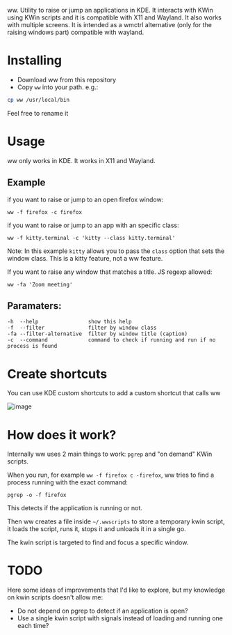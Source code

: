 ww. Utility to raise or jump an applications in KDE. It interacts with KWin using KWin scripts and it is compatible with X11 and Wayland. It also works with multiple screens. It is intended as a wmctrl alternative (only for the raising windows part) compatible with wayland.

# Installing

* Download ww from this repository
* Copy `ww` into your path. e.g.:

```bash
cp ww /usr/local/bin
```

Feel free to rename it

# Usage

ww only works in KDE. It works in X11 and Wayland.

## Example

if you want to raise or jump to an open firefox window:

`ww -f firefox -c firefox`

if you want to raise or jump to an app with an specific class:

`ww -f kitty.terminal -c 'kitty --class kitty.terminal'`

Note: In this example `kitty` allows you to pass the `class` option that sets the window class.
This is a kitty feature, not a ww feature.

If you want to raise any window that matches a title. JS regexp allowed:

`ww -fa 'Zoom meeting'`

## Paramaters:
```
-h  --help                show this help
-f  --filter              filter by window class
-fa --filter-alternative  filter by window title (caption)
-c  --command             command to check if running and run if no process is found
```

# Create shortcuts

You can use KDE custom shortcuts to add a custom shortcut that calls ww

![image](https://user-images.githubusercontent.com/227916/126187702-90105aff-32a4-48dd-95c9-a7c1a2623c9e.png)


# How does it work?

Internally ww uses 2 main things to work: `pgrep` and "on demand" KWin scripts.

When you run, for example `ww -f firefox c -firefox`, ww tries to find a process running with the exact command:

`pgrep -o -f firefox`

This detects if the application is running or not.

Then ww creates a file inside `~/.wwscripts` to store a temporary kwin script, it loads the script, runs it, stops it and unloads it in a single go.

The kwin script is targeted to find and focus a specific window.

# TODO
Here some ideas of improvements that I'd like to explore, but my knowledge on kwin scripts doesn't allow me:

* Do not depend on pgrep to detect if an application is open?
* Use a single kwin script with signals instead of loading and running one each time?

